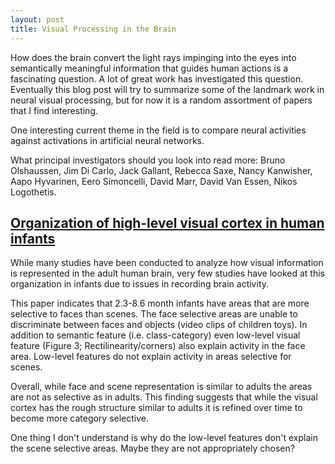 ```yaml
---
layout: post
title: Visual Processing in the Brain
---
```


How does the brain convert the light rays impinging into the eyes into semantically
meaningful information that guides human actions is a fascinating question. A lot
of great work has investigated this question. Eventually this blog post will try to summarize
some of the landmark work in neural visual processing, but for now it is a random assortment
of papers that I find interesting.

One interesting current theme in the field is to compare neural activities against
activations in artificial neural networks.

What principal investigators should you look into read more: Bruno Olshaussen, Jim Di Carlo,
Jack Gallant, Rebecca Saxe, Nancy Kanwisher, Aapo Hyvarinen, Eero Simoncelli,
David Marr, David Van Essen, Nikos Logothetis.

## [Organization of high-level visual cortex in human infants](http://saxelab.mit.edu/resources/papers/deen.etal.2017.pdf)

While many studies have been conducted to analyze how visual information is represented
in the adult human brain, very few studies have looked at this organization in infants due
to issues in recording brain activity.

This paper indicates that 2.3-8.6 month infants have areas that are more selective to
faces than scenes. The face selective areas are unable to discriminate between faces
and objects (video clips of children toys). In addition to semantic feature (i.e. class-category)
even low-level visual feature (Figure 3; Rectilinearity/corners) also explain activity
in the face area. Low-level features do not explain activity in areas selective for scenes.

Overall, while face and scene representation is similar to adults the areas are not as selective as in adults.
This finding suggests that while the visual cortex has the rough structure similar to adults it is refined over time
to become more category selective.

One thing I don't understand is why do the low-level features don't explain the scene selective areas. Maybe they are
not appropriately chosen?   
